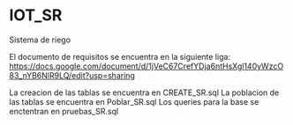 # IOT_SR
Sistema de riego


El documento de requisitos se encuentra en la siguiente liga:
https://docs.google.com/document/d/1jVeC67CrefYDja6ntHsXgl140yWzcO83_nYB6NlR9LQ/edit?usp=sharing

La creacion de las tablas se encuentra en  CREATE_SR.sql
La poblacion de las tablas se encuentra en  Poblar_SR.sql
Los queries para la base se enctentran en  pruebas_SR.sql
